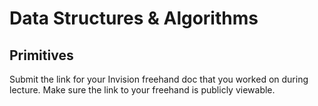 # Data Structures & Algorithms
## Primitives

Submit the link for your Invision freehand doc that you worked on during lecture. Make sure the link to your freehand is publicly viewable.
